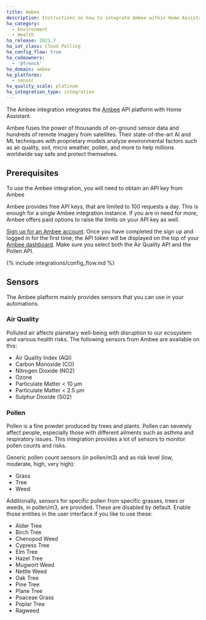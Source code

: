 ```yaml
---
title: Ambee
description: Instructions on how to integrate Ambee within Home Assistant.
ha_category:
  - Environment
  - Health
ha_release: 2021.7
ha_iot_class: Cloud Polling
ha_config_flow: true
ha_codeowners:
  - '@frenck'
ha_domain: ambee
ha_platforms:
  - sensor
ha_quality_scale: platinum
ha_integration_type: integration
---
```


The Ambee integration integrates the [Ambee](https://www.getambee.com/) API
platform with Home Assistant.

Ambee fuses the power of thousands of on-ground sensor data and hundreds of
remote imagery from satellites. Their state-of-the-art AI and ML techniques with
proprietary models analyze environmental factors such as air quality, soil,
micro weather, pollen, and more to help millions worldwide say safe and protect
themselves.

## Prerequisites

To use the Ambee integration, you will need to obtain an API key from Ambee

Ambee provides free API keys, that are limited to 100 requests a day. This
is enough for a single Ambee integration instance. If
you are in need for more, Ambee offers paid options to raise the limits on
your API key as well.

[Sign up for an Ambee account](https://api-dashboard.getambee.com/#/signup).
Once you have completed the sign up and logged in for the first time, the
API token will be displayed on the top of your
[Ambee dashboard](https://api-dashboard.getambee.com/#/). Make sure you select
both the Air Quality API and the Pollen API.

{% include integrations/config_flow.md %}

## Sensors

The Ambee platform mainly provides sensors that you can use in your automations.

### Air Quality

Polluted air affects planetary well-being with disruption to our ecosystem and
various health risks. The following sensors from Ambee are available on this:

- Air Quality Index (AQI)
- Carbon Monoxide (CO)
- Nitrogen Dioxide (NO2)
- Ozone
- Particulate Matter < 10 μm
- Particulate Matter < 2.5 μm
- Sulphur Dioxide (SO2)

### Pollen

Pollen is a fine powder produced by trees and plants. Pollen can severely affect
people, especially those with different ailments such as asthma and respiratory
issues. This integration provides a lot of sensors to monitor pollen counts and
risks.

Generic pollen count sensors (in pollen/m3)
and as risk level (low, moderate, high, very high):

- Grass
- Tree
- Weed

Additionally, sensors for specific pollen from specific grasses,
trees or weeds, in pollen/m3, are provided. These are disabled by default.
Enable those entities in the user interface if you like to use these:

- Alder Tree
- Birch Tree
- Chenopod Weed
- Cypress Tree
- Elm Tree
- Hazel Tree
- Mugwort Weed
- Nettle Weed
- Oak Tree
- Pine Tree
- Plane Tree
- Poaceae Grass
- Poplar Tree
- Ragweed
